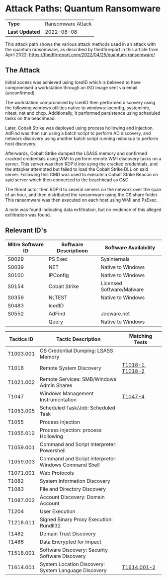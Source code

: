 # Attack Paths: Quantum Ransomware
|||
|-|-|
|**Type**|Ransomware Attack|
|**Last Updated**|2022-08-08|

This attack path shows the various attack methods used in an attack with the quantum ransomware, as described by thedfirreport in this article from April 2022: https://thedfirreport.com/2022/04/25/quantum-ransomware/ 

##  The Attack
Initial access was achieved using IcedID which is believed to have compromised a workstation through an ISO image sent via email (unconfirmed). 

The workstation compromised by IcedID then performed discovery using the following windows utilities native to windows: ipconfig, systeminfo, nltest, net and chcp. Additionally, it performed persistence using scheduled tasks on the beachhead. 

Later, Cobalt Strike was deployed using process hollowing and injection. AdFind was then run using a batch script to perform AD discovery, and network discovery using another batch script running nslookup to perform host discovery. 

Afterwards, Cobalt Strike dumped the LSASS memory and confirmed cracked credentials using WMI to perform remote WMI discovery tasks on a server. This server was then RDP’d into using the cracked credentials, and the attacker attempted but failed to load the Cobalt Strike DLL on said server. Following this CMD was used to execute a Cobalt Strike Beacon on said server which then connected to the beachhead as C&C. 

The threat actor then RDP’d to several servers on the network over the span of an hour, and then distributed the ransomware using the C$ share folder. This ransomware was then executed on each host using WMI and PsExec. 

A note was found indicating data exfiltration, but no evidence of this alleged exfiltration was found.

## Relevant ID's
|Mitre Software ID|Software Descriptioon|Software Availability|
|-|-|-|
|S0029|PS Exec|Sysinternals|
|S0039|NET|Native to Windows|
|S0100|IPConfig|Native to Windows|
|S0154|Cobalt Strike|Licensed Software/Malware|
|S0359|NLTEST|Native to Windows|
|S0483|IcedID||
|S0552|AdFind|Joeware.net|
||Query|Native to Windows|

|Tactics ID|Tactic Description|Matching Tests|
|-|-|-|
|T1003.001|OS Credential Dumping: LSASS Memory||
|T1018|Remote System Discovery|[T1018-1](../../Atomics/T1018%20-%20Remote%20System%20Discovery/T1018-1%20-%20Remote%20System%20Discovery%20using%20NET%20VIEW/), [T1018-2](../../Atomics/T1018%20-%20Remote%20System%20Discovery/T1018-2%20-%20Remote%20System%20Discovery%20using%20NET%20GROUP/)|
|T1021.002|Remote Services: SMB/Windows Admin Shares||
|T1047|Windows Management Instrumentation|[T1047-4](../../Atomics/T1047%20-%20Windows%20Management%20Instrumentation/T1047-4%20-%20Recon%20and%20Enum%20Services%20on%20Remote%20Host/)|
|T1053.005|Scheduled Task/Job: Scheduled Task||
|T1055|Process Injection||
|T1055.012|Process Injection: process Hollowing||
|T1059.001|Command and Script Interpreter: Powershell||
|T1059.003|Command and Script Interpreter: Windows Command Shell||
|T1071.001|Web Protocols||
|T1082|System Information Discovery||
|T1083|File and Directory Discovery||
|T1087.002|Account Discovery: Domain Account||
|T1204|User Execution||
|T1218.011|Signed Binary Proxy Execution: Rundll32||
|T1482|Domain Trust Discovery||
|T1486|Data Encrypted for Impact||
|T1518.001|Software Discovery: Security Software Discovery||
|T1614.001|System Location Discovery: System Language Discovery|[T1614.001-2](../../Atomics/T1614.001%20-%20System%20Language%20Discovery/T1614.001-2%20-%20Discovery%20System%20Language%20by%20Registry%20Query%20copy/)|